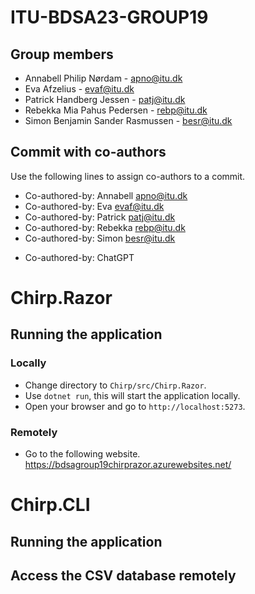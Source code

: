 # ITU-BDSA23-GROUP19

## Group members
- Annabell Philip Nørdam - <apno@itu.dk>   
- Eva Afzelius - <evaf@itu.dk>  
- Patrick Handberg Jessen - <patj@itu.dk>  
- Rebekka Mia Pahus Pedersen - <rebp@itu.dk>  
- Simon Benjamin Sander Rasmussen - <besr@itu.dk>

## Commit with co-authors
Use the following lines to assign co-authors to a commit.  
- Co-authored-by: Annabell <apno@itu.dk>  
- Co-authored-by: Eva <evaf@itu.dk>  
- Co-authored-by: Patrick <patj@itu.dk>  
- Co-authored-by: Rebekka <rebp@itu.dk>  
- Co-authored-by: Simon <besr@itu.dk>
  
+ Co-authored-by: ChatGPT


# Chirp.Razor

## Running the application

### Locally
- Change directory to `Chirp/src/Chirp.Razor`.  
- Use `dotnet run`, this will start the application locally.  
- Open your browser and go to `http://localhost:5273`.

### Remotely
- Go to the following website.  
https://bdsagroup19chirprazor.azurewebsites.net/

# Chirp.CLI

## Running the application

## Access the CSV database remotely